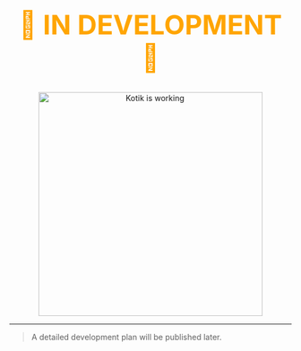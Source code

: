 <h1 align="center" style="font-size: 3rem; color: orange;">🚧 IN DEVELOPMENT 🚧</h1>

<p align="center">
<img src="https://media.giphy.com/media/JIX9t2j0ZTN9S/giphy.gif" alt="Kotik is working" width="400">
</p>

---

> A detailed development plan will be published later.